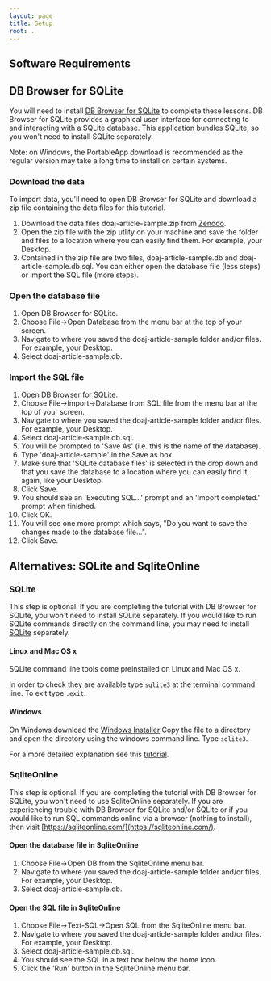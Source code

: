 ```yaml
---
layout: page
title: Setup
root: .
---
```


## Software Requirements

## DB Browser for SQLite

You  will need to install [DB Browser for SQLite](http://sqlitebrowser.org) to complete these lessons. DB Browser for SQLite provides a graphical user interface for connecting to and interacting with a SQLite database. This application bundles SQLite, so you won't need to install SQLite separately.

Note: on Windows, the PortableApp download is recommended as the regular version may take a long time to install on certain systems.

### Download the data

To import data, you'll need to open DB Browser for SQLite and download a zip file containing the data files for this tutorial.

1. Download the data files doaj-article-sample.zip from 
[Zenodo](http://doi.org/10.5281/zenodo.2822005).
2. Open the zip file with the zip utlity on your machine and save the folder and files to a location where you can easily find them. For example, your Desktop.
2. Contained in the zip file are two files, doaj-article-sample.db and doaj-article-sample.db.sql. You can either open the database file (less steps) or import the SQL file (more steps).

### Open the database file

1. Open DB Browser for SQLite.
2. Choose File->Open Database from the menu bar at the top of your screen.
3. Navigate to where you saved the doaj-article-sample folder and/or files. For example, your Desktop.
4. Select doaj-article-sample.db.

### Import the SQL file

1. Open DB Browser for SQLite.
2. Choose File->Import->Database from SQL file from the menu bar at the top of your screen.
3. Navigate to where you saved the doaj-article-sample folder and/or files. For example, your Desktop.
4. Select doaj-article-sample.db.sql.
5. You will be prompted to 'Save As' (i.e. this is the name of the database).
6. Type 'doaj-article-sample' in the Save as box.
7. Make sure that 'SQLite database files' is selected in the drop down and that you save the database to a location where you can easily find it, again, like your Desktop.
8. Click Save.
9. You should see an 'Executing SQL...' prompt and an 'Import completed.' prompt when finished.
10. Click OK.
11. You will see one more prompt which says, "Do you want to save the changes made to the database file...".
12. Click Save.

## Alternatives: SQLite and SqliteOnline

### SQLite

This step is optional. If you are completing the tutorial with DB Browser for SQLite, you won't need to install SQLite separately. If you would like to run SQLite commands directly on the command line, you may need to install [SQLite](https://www.sqlite.org/) separately.

#### Linux and Mac OS x

SQLite command line tools come preinstalled on Linux and Mac OS x.

In order to check they are available type `sqlite3` at the terminal command line. To exit type `.exit`.

#### Windows

On Windows download the [Windows Installer](https://github.com/swcarpentry/windows-installer/releases/download/v0.3/SWCarpentryInstaller.exe)
Copy the file to a directory and open the directory using the windows command line. Type `sqlite3`.

For a more detailed explanation see this [tutorial](http://www.sqlitetutorial.net/download-install-sqlite/).

### SqliteOnline

This step is optional. If you are completing the tutorial with DB Browser for SQLite, you won't need to use SqliteOnline separately. If you are experiencing trouble with DB Browser for SQLite and/or SQLite or if you would like to run SQL commands online via a browser (nothing to install), then visit [https://sqliteonline.com/](https://sqliteonline.com/).

#### Open the database file in SqliteOnline

1. Choose File->Open DB from the SqliteOnline menu bar.
2. Navigate to where you saved the doaj-article-sample folder and/or files. For example, your Desktop.
3. Select doaj-article-sample.db.

#### Open the SQL file in SqliteOnline

1. Choose File->Text-SQL->Open SQL from the SqliteOnline menu bar.
2. Navigate to where you saved the doaj-article-sample folder and/or files. For example, your Desktop.
3. Select doaj-article-sample.db.sql. 
4. You should see the SQL in a text box below the home icon.
5. Click the 'Run' button in the SqliteOnline menu bar.
